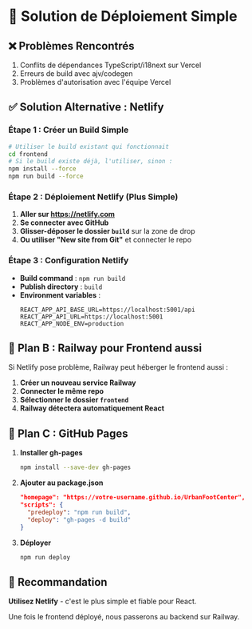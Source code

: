 # 🚀 Solution de Déploiement Simple

## ❌ Problèmes Rencontrés
1. Conflits de dépendances TypeScript/i18next sur Vercel
2. Erreurs de build avec ajv/codegen
3. Problèmes d'autorisation avec l'équipe Vercel

## ✅ Solution Alternative : Netlify

### Étape 1 : Créer un Build Simple
```bash
# Utiliser le build existant qui fonctionnait
cd frontend
# Si le build existe déjà, l'utiliser, sinon :
npm install --force
npm run build --force
```

### Étape 2 : Déploiement Netlify (Plus Simple)
1. **Aller sur https://netlify.com**
2. **Se connecter avec GitHub**
3. **Glisser-déposer le dossier `build`** sur la zone de drop
4. **Ou utiliser "New site from Git"** et connecter le repo

### Étape 3 : Configuration Netlify
- **Build command** : `npm run build`
- **Publish directory** : `build`
- **Environment variables** :
  ```
  REACT_APP_API_BASE_URL=https://localhost:5001/api
  REACT_APP_API_URL=https://localhost:5001
  REACT_APP_NODE_ENV=production
  ```

## 🎯 Plan B : Railway pour Frontend aussi

Si Netlify pose problème, Railway peut héberger le frontend aussi :

1. **Créer un nouveau service Railway**
2. **Connecter le même repo**
3. **Sélectionner le dossier `frontend`**
4. **Railway détectera automatiquement React**

## 🎯 Plan C : GitHub Pages

1. **Installer gh-pages**
   ```bash
   npm install --save-dev gh-pages
   ```

2. **Ajouter au package.json**
   ```json
   "homepage": "https://votre-username.github.io/UrbanFootCenter",
   "scripts": {
     "predeploy": "npm run build",
     "deploy": "gh-pages -d build"
   }
   ```

3. **Déployer**
   ```bash
   npm run deploy
   ```

## 🚀 Recommandation

**Utilisez Netlify** - c'est le plus simple et fiable pour React.

Une fois le frontend déployé, nous passerons au backend sur Railway.
